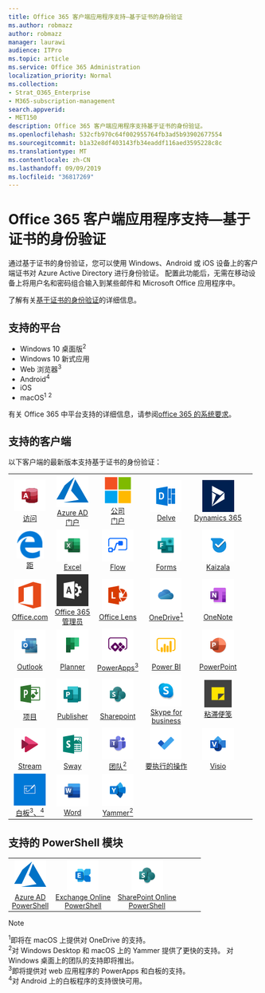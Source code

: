 ```yaml
---
title: Office 365 客户端应用程序支持—基于证书的身份验证
ms.author: robmazz
author: robmazz
manager: laurawi
audience: ITPro
ms.topic: article
ms.service: Office 365 Administration
localization_priority: Normal
ms.collection:
- Strat_O365_Enterprise
- M365-subscription-management
search.appverid:
- MET150
description: Office 365 客户端应用程序支持基于证书的身份验证。
ms.openlocfilehash: 532cfb970c64f002955764fb3ad5b93902677554
ms.sourcegitcommit: b1a32e8df403143fb34eaddf116aed3595228c8c
ms.translationtype: MT
ms.contentlocale: zh-CN
ms.lasthandoff: 09/09/2019
ms.locfileid: "36817269"
---
```

# <a name="office-365-client-app-support--certificate-based-authentication"></a>Office 365 客户端应用程序支持—基于证书的身份验证

通过基于证书的身份验证，您可以使用 Windows、Android 或 iOS 设备上的客户端证书对 Azure Active Directory 进行身份验证。 配置此功能后，无需在移动设备上将用户名和密码组合输入到某些邮件和 Microsoft Office 应用程序中。

了解有关[基于证书的身份验证](https://docs.microsoft.com/azure/active-directory/authentication/active-directory-certificate-based-authentication-get-started)的详细信息。

## <a name="supported-platforms"></a>支持的平台

 - Windows 10 桌面版<sup>2</sup>
 - Windows 10 新式应用
 - Web 浏览器<sup>3</sup>
 - Android<sup>4</sup>
 - iOS
 - macOS<sup>1</sup> <sup>2</sup>

有关 Office 365 中平台支持的详细信息，请参阅[office 365 的系统要求](https://products.office.com/office-system-requirements)。

## <a name="supported-clients"></a>支持的客户端

以下客户端的最新版本支持基于证书的身份验证：

| | | | | | |
|:---:|:---:|:---:|:---:|:---:|:---:|
| ![访问图标](media/o365-access-64x64.png) <br> [访问](https://products.office.com/access) | ![Azure 图标](media/o365-azure-64x64.png) <br> [Azure AD <br>门户](https://azure.microsoft.com/features/azure-portal/) | ![公司门户图标](media/o365-microsoft-64x64.png) <br> [公司<br>门户](https://docs.microsoft.com/intune-user-help/sign-in-to-the-company-portal) | ![Delve 图标](media/o365-delve-64x64.png) <br> [Delve](https://products.office.com/business/intelligent-search) | ![Dynamics 365 图标](media/o365-dynamics365-64x64.png) <br> [Dynamics 365](https://dynamics.microsoft.com) 
| ![边缘图标](media/o365-edge-64x64.png) <br> [距](https://www.microsoft.com/windows/microsoft-edge) | ![Excel 图标](media/o365-excel-64x64.png) <br> [Excel](https://products.office.com/excel) | ![流图标](media/o365-flow-64x64.png) <br> [Flow](https://flow.microsoft.com) | ![表单图标](media/o365-forms-64x64.png) <br> [Forms](https://flow.microsoft.com/connectors/shared_microsoftforms/microsoft-forms/) | ![Kaizala 图标](media/o365-kaizala-64x64.png) <br> [Kaizala](https://products.office.com/en/business/microsoft-kaizala) 
| ![Office.com 图标](media/o365-office-64x64.png) <br> [Office.com](https://www.office.com/) | ![Office 365 管理员图标](media/o365-o365admin-64x64.png) <br> [Office 365 <br>管理员](https://products.office.com/business/manage-office-365-admin-app) | ![镜头图标](media/o365-lens-64x64.png) <br> [Office Lens](https://www.microsoft.com/p/office-lens/9wzdncrfj3t8?activetab=pivot%3Aoverviewtab) | ![OneDrive for Business 图标](media/o365-OneDrive-64x64.png) <br> [OneDrive<sup>1</sup>](https://products.office.com/onedrive-for-business/online-cloud-storage) |  ![OneNote 图标](media/o365-OneNote-64x64.png) <br> [OneNote](https://products.office.com/onenote) 
| ![Outlook 图标](media/o365-outlook-64x64.png) <br> [Outlook](https://products.office.com/outlook) | ![Planner 图标](media/o365-planner-64x64.png) <br> [Planner](https://products.office.com/business/task-management-software) | ![PowerApps 图标](media/o365-powerapps-64x64.png) <br> [PowerApps<sup>3</sup>](https://powerapps.microsoft.com) | ![PowerBI 图标](media/o365-powerbi-64x64.png) <br> [Power BI](https://powerbi.microsoft.com)| ![PowerPoint 图标](media/o365-powerpoint-64x64.png) <br> [PowerPoint](https://products.office.com/powerpoint) 
| ![项目图标](media/o365-project-64x64.png) <br> [项目](https://products.office.com/project) | ![Publisher 图标](media/o365-publisher-64x64.png) <br> [Publisher](https://products.office.com/publisher) | ![SharePoint 图标](media/o365-sharepoint-64x64.png) <br> [Sharepoint](https://products.office.com/sharepoint) | ![Skype for Business 图标](media/o365-skypeforbusiness-64x64.png) <br> [Skype for <br> business](https://www.skype.com/business/) | ![粘滞便笺图标](media/o365-stickynotes-64x64.png) <br> [粘滞便笺](https://www.microsoft.com/p/microsoft-sticky-notes/9nblggh4qghw) 
| ![流图标](media/o365-stream-64x64.png) <br> [Stream](https://stream.microsoft.com) | ![Sway 图标](media/o365-sway-64x64.png) <br> [Sway](https://sway.com) | ![团队图标](media/o365-teams-64x64.png) <br> [团队<sup>2</sup>](https://products.office.com/microsoft-teams/group-chat-software) | ![To Do 图标](media/o365-todo-64x64.png) <br> [要执行的操作](https://todo.microsoft.com) | ![Visio 图标](media/o365-visio-64x64.png) <br> [Visio](https://products.office.com/visio/flowchart-software) 
| ![白板图标](media/o365-whiteboard-64x64.png) <br> [白板<sup>3</sup>、<sup>4</sup>](https://whiteboard.microsoft.com/) | ![Word 图标](media/o365-word-64x64.png) <br> [Word](https://products.office.com/word) | ![Yammer 图标](media/o365-yammer-64x64.png) <br> [Yammer<sup>2</sup>](https://products.office.com/yammer/yammer-overview) |

## <a name="supported-powershell-modules"></a>支持的 PowerShell 模块

| | | | | | |
|:---:|:---:|:---:|:---:|:---:|:---:|
| ![Azure 图标](media/o365-azure-64x64.png) <br> [Azure AD <br> PowerShell](https://docs.microsoft.com/powershell/azure/active-directory/overview?view=azureadps-2.0) | ![Exchange 图标](media/o365-exchange-64x64.png) <br> [Exchange Online <br> PowerShell](https://docs.microsoft.com/powershell/exchange/exchange-online/exchange-online-powershell?view=exchange-ps) | ![SharePoint 图标](media/o365-sharepoint-64x64.png) <br> [SharePoint Online <br> PowerShell](https://docs.microsoft.com/sharepoint/manage-team-and-communication-sites-in-powershell)

> [!NOTE]
> <sup>1</sup>即将在 macOS 上提供对 OneDrive 的支持。 <br>
> <sup>2</sup>对 Windows Desktop 和 macOS 上的 Yammer 提供了更快的支持。 对 Windows 桌面上的团队的支持即将推出。<br>
> <sup>3</sup>即将提供对 web 应用程序的 PowerApps 和白板的支持。 <br>
> <sup>4</sup>对 Android 上的白板程序的支持很快可用。
